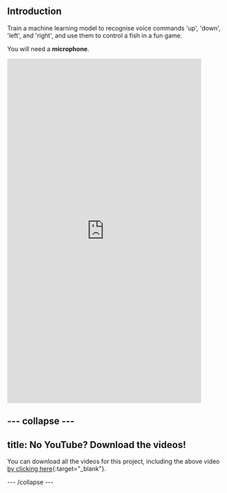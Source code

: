 ## Introduction

Train a machine learning model to recognise voice commands 'up', 'down', 'left', and 'right', and use them to control a fish in a fun game.

You will need a **microphone**.

<html>
    <iframe style="max-width: 448px;" width="100%" height="796" src="https://www.youtube.com/embed/KTEbci5jYwA?rel=0&cc_load_policy=1" frameborder="0" allow="accelerometer; autoplay; clipboard-write; encrypted-media; gyroscope; picture-in-picture; web-share" referrerpolicy="strict-origin-when-cross-origin" allowfullscreen></iframe>    
</html>

--- collapse ---
---
title: No YouTube? Download the videos!
---

You can download all the videos for this project, including the above video [by clicking here](https://rpf.io/p/en/fish-food-go){:target="_blank"}. 


--- /collapse ---
